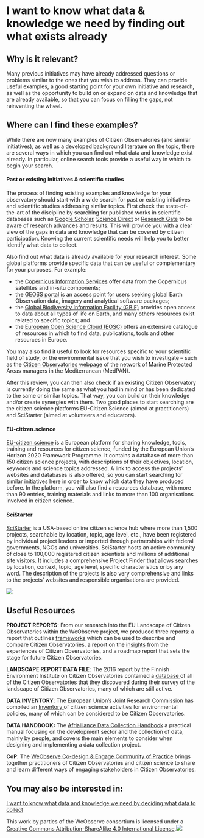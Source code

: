 # I want to know what data & knowledge we need by finding out what exists already

## Why is it relevant?

Many previous initiatives may have already addressed questions or problems similar to the ones that you wish to address. They can provide useful examples, a good starting point for your own initiative and research, as well as the opportunity to build on or expand on data and knowledge that are already available, so that you can focus on filling the gaps, not reinventing the wheel.

## Where can I find these examples?

While there are now many examples of Citizen Observatories (and similar initiatives), as well as a developed background literature on the topic, there are several ways in which you can find out what data and knowledge exist already. In particular, online search tools provide a useful way in which to begin your search.

#### **Past or existing initiatives & scientific studies**

The process of finding existing examples and knowledge for your observatory should start with a wide search for past or existing initiatives and scientific studies addressing similar topics. First check the state-of-the-art of the discipline by searching for published works in scientific databases such as [Google Scholar](https://scholar.google.com/), [Science Direct](https://www.sciencedirect.com/) or [Research Gate](https://www.researchgate.net/) to be aware of research advances and results. This will provide you with a clear view of the gaps in data and knowledge that can be covered by citizen participation. Knowing the current scientific needs will help you to better identify what data to collect.

Also find out what data is already available for your research interest. Some global platforms provide specific data that can be useful or complementary for your purposes. For example:

* the [Copernicus Information Services](https://www.copernicus.eu/en/copernicus-services) offer data from the Copernicus satellites and in-situ components;
* the [GEOSS portal](https://www.geoportal.org/) is an access point for users seeking global Earth Observation data, imagery and analytical software packages;
* the [Global Biodiversity Information Facility (GBIF)](https://www.gbif.org/) provides open access to data about all types of life on Earth, and many others resources exist related to specific topics; and
* the [European Open Science Cloud (EOSC)](https://marketplace.eosc-portal.eu/services/c/sharing-discovery?q=\&service_id=\&sort=_score) offers an extensive catalogue of resources in which to find data, publications, tools and other resources in Europe.

You may also find it useful to look for resources specific to your scientific field of study, or the environmental issue that you wish to investigate – such as the [Citizen Observatories webpage](https://medpan.org/citizen-observatories/) of the network of Marine Protected Areas managers in the Mediterranean (MedPAN).

After this review, you can then also check if an existing Citizen Observatory is currently doing the same as what you had in mind or has been dedicated to the same or similar topics. That way, you can build on their knowledge and/or create synergies with them. Two good places to start searching are the citizen science platforms EU-Citizen.Science (aimed at practitioners) and SciStarter (aimed at volunteers and educators).

#### **EU-citizen.science**

[EU-citizen.science](https://eu-citizen.science/) is a European platform for sharing knowledge, tools, training and resources for citizen science, funded by the European Union’s Horizon 2020 Framework Programme. It contains a database of more than 150 citizen science projects, with descriptions of their objectives, location, keywords and science topics addressed. A link to access the projects’ websites and databases is also offered, so you can start searching for similar initiatives here in order to know which data they have produced before. In the platform, you will also find a resources database, with more than 90 entries, training materials and links to more than 100 organisations involved in citizen science.

#### **SciStarter**

[SciStarter](https://scistarter.org/) is a USA-based online citizen science hub where more than 1,500 projects, searchable by location, topic, age level, etc., have been registered by individual project leaders or imported through partnerships with federal governments, NGOs and universities. SciStarter hosts an active community of close to 100,000 registered citizen scientists and millions of additional site visitors. It includes a comprehensive Project Finder that allows searches by location, context, topic, age level, specific characteristics or by any word. The description of the projects is also very comprehensive and links to the projects’ websites and responsible organisations are provided.

![](https://www.weobserve.eu/wp-content/uploads/2021/03/Cookbook7.png)

## Useful Resources

**PROJECT REPORTS**: From our research into the EU Landscape of Citizen Observatories within the WeObserve project, we produced three reports: a report that outlines [frameworks](https://zenodo.org/record/3670895) which can be used to describe and compare Citizen Observatories, a report on the [insights ](https://zenodo.org/record/4472670)from the experiences of Citizen Observatories, and a roadmap report that sets the stage for future Citizen Observatories.

**LANDSCAPE REPORT DATA FILE**: The 2016 report by the Finnish Environment Institute on Citizen Observatories contained a [database ](https://helda.helsinki.fi/handle/10138/164810)of all of the Citizen Observatories that they discovered during their survey of the landscape of Citizen Observatories, many of which are still active.

**DATA INVENTORY**: The European Union’s Joint Research Commission has compiled an [Inventory ](https://data.jrc.ec.europa.eu/dataset/jrc-citsci-10004)of citizen science activities for environmental policies, many of which can be considered to be Citizen Observatories.

**DATA HANDBOOK:** The [Afrialliance Data Collection Handbook](https://afrialliance.org/knowledge-hub/water-and-climate-updates/now-available-online-afrialliance-handbook-data-collection) a practical manual focusing on the development sector and the collection of data, mainly by people, and covers the main elements to consider when designing and implementing a data collection project.

**CoP**: The [WeObserve Co-design & Engage Community of Practice](https://www.weobserve.eu/weobserve-cop1-co-creating-citizen-observatories-and-engaging-citizens/) brings together practitioners of Citizen Observatories and citizen science to share and learn different ways of engaging stakeholders in Citizen Observatories.

## You may also be interested in:

[I want to know what data and knowledge we need by deciding what data to collect](https://books.fablabbcn.org/creating-successful-and-sustainable-cos-toolkit/~/revisions/x5I625C1iAGsddh976A6/creating-and-running-a-citizen-observatory/i-want-to-know-what-data-and-knowledge-we-need-by-deciding-what-data-to-collect)



This work by parties of the WeObserve consortium is licensed under a [Creative Commons Attribution-ShareAlike 4.0 International License](https://creativecommons.org/licenses/by-sa/2.0/).![](https://www.weobserve.eu/wp-content/uploads/2021/03/CC.png)
